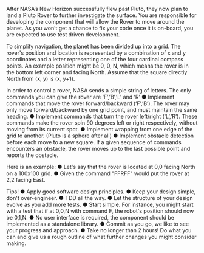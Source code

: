 After NASA’s New Horizon successfully flew past Pluto, they now plan to land a Pluto Rover
to further investigate the surface. You are responsible for developing the component that will
allow the Rover to move around the planet. As you won’t get a chance to fix your code once
it is on-board, you are expected to use test driven development.

To simplify navigation, the planet has been divided up into a grid. The rover's position and
location is represented by a combination of x and y coordinates and a letter representing one
of the four cardinal compass points. An example position might be 0, 0, N, which means the
rover is in the bottom left corner and facing North. Assume that the square directly North
from (x, y) is (x, y+1).

In order to control a rover, NASA sends a simple string of letters. The only commands you
can give the rover are ‘F’,’B’,’L’ and ‘R’
● Implement commands that move the rover forward/backward (‘F’,’B’). The rover may
only move forward/backward by one grid point, and must maintain the same heading.
● Implement commands that turn the rover left/right (‘L’,’R’). These commands make
the rover spin 90 degrees left or right respectively, without moving from its current
spot.
● Implement wrapping from one edge of the grid to another. (Pluto is a sphere after all)
● Implement obstacle detection before each move to a new square. If a given
sequence of commands encounters an obstacle, the rover moves up to the last
possible point and reports the obstacle.

Here is an example:
● Let's say that the rover is located at 0,0 facing North on a 100x100 grid.
● Given the command "FFRFF" would put the rover at 2,2 facing East.

Tips!
● Apply good software design principles.
● Keep your design simple, don't over-engineer.
● TDD all the way.
● Let the structure of your design evolve as you add more tests.
● Start simple. For instance, you might start with a test that if at 0,0,N with command F,
the robot's position should now be 0,1,N.
● No user interface is required, the component should be implemented as a standalone
library.
● Commit as you go, we like to see your progress and approach.
● Take no longer than 2 hours! Do what you can and give us a rough outline of what
further changes you might consider making.
